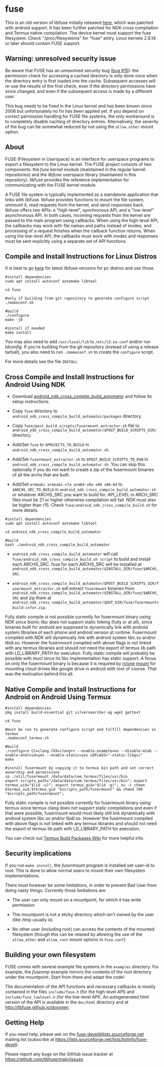 # fuse

This is an old version of libfuse initially released [here](https://github.com/LineageOS/android_external_fuse/tree/cm-14.1), which was patched with android support. It has been further patched for NDK cross compilation and Termux native compilation. The device kernel must support the fuse filesystem. Check "/proc/filesystems" for "fuse" entry. Linux kernels 2.6.14 or later
should contain FUSE support.

## Warning: unresolved security issue

Be aware that FUSE has an unresolved security bug
([bug #15](https://github.com/libfuse/libfuse/issues/15)): the
permission check for accessing a cached directory is only done once
when the directory entry is first loaded into the cache. Subsequent
accesses will re-use the results of the first check, even if the
directory permissions have since changed, and even if the subsequent
access is made by a different user.

This bug needs to be fixed in the Linux kernel and has been known
since 2006 but unfortunately no fix has been applied yet. If you
depend on correct permission handling for FUSE file systems, the only
workaround is to completely disable caching of directory
entries. Alternatively, the severity of the bug can be somewhat
reduced by not using the `allow_other` mount option.


## About

FUSE (Filesystem in Userspace) is an interface for userspace programs
to export a filesystem to the Linux kernel. The FUSE project consists
of two components: the *fuse* kernel module (maintained in the regular
kernel repositories) and the *libfuse* userspace library (maintained
in this repository). libfuse provides the reference implementation
for communicating with the FUSE kernel module.

A FUSE file system is typically implemented as a standalone
application that links with libfuse. libfuse provides functions to
mount the file system, unmount it, read requests from the kernel, and
send responses back. libfuse offers two APIs: a "high-level",
synchronous API, and a "low-level" asynchronous API. In both cases,
incoming requests from the kernel are passed to the main program using
callbacks. When using the high-level API, the callbacks may work with
file names and paths instead of inodes, and processing of a request
finishes when the callback function returns. When using the low-level
API, the callbacks must work with inodes and responses must be sent
explicitly using a separate set of API functions.


## Compile and Install Instructions for Linux Distros

It is best to go [here](https://github.com/libfuse/libfuse) for latest libfuse versions for pc distros and use those.
```
#install dependencies
sudo apt install autoconf automake libtool

cd fuse

#only if building from git repository to generate configure script
./makeconf.sh

#build
./configure
make -j8

#install if needed
make install
```

You may also need to add `/usr/local/lib` to `/etc/ld.so.conf` and/or
run *ldconfig*. If you're building from the git repository (instead of
using a release tarball), you also need to run `./makeconf.sh` to
create the `configure` script.

For more details see the file `INSTALL`


## Cross Compile and Install Instructions for Android Using NDK

- Download [android_ndk_cross_compile_build_automator]() and follow its setup instructions.

- Copy `fuse` directory to `android_ndk_cross_compile_build_automator/packages` directory.

- Copy `fuse/post_build_scripts/fusermount_extractor.sh` file to `android_ndk_cross_compile_build_automator/$POST_BUILD_SCRIPTS_DIR/` directory.

- Add/Set `fuse` to `$PROJECTS_TO_BUILD` in `android_ndk_cross_compile_build_automator.sh`.

- Add/Set `fusermount_extractor.sh` to `$POST_BUILD_SCRIPTS_TO_RUN` in `android_ndk_cross_compile_build_automator.sh`. You can skip this optionally if you do not want to create a zip of the fusermount binaries of all the archs that are built.

- Add/Set `armeabi armeabi-v7a arm64-v8a x86 x86-64` to `$ARCHS_SRC_TO_BUILD` in `android_ndk_cross_compile_build_automator.sh` or whatever ARCHS_SRC you want to build for. API_LEVEL in ARCH_SRC files must be 21 or higher otherwise compilation will fail. NDK must also be higher than r15. Check `fuse/android_ndk_cross_compile_build.sh` for more details.

```
#install dependencies
sudo apt install autoconf automake libtool

cd android_ndk_cross_compile_build_automator

#build
bash ./android_ndk_cross_compile_build_automator

```

- `android_ndk_cross_compile_build_automator` will call `fuse/android_ndk_cross_compile_build.sh script` to build and install each ARCHS_SRC. fuse for each ARCHS_SRC will be installed at `android_ndk_cross_compile_build_automator/$INSTALL_DIR/fuse/$ARCHS_SRC`.

- `android_ndk_cross_compile_build_automator/$POST_BUILD_SCRIPTS_DIR/fusermount_extractor.sh` will extract `fusermount` binaries from `android_ndk_cross_compile_build_automator/$INSTALL_DIR/fuse/$ARCHS_SRC` and zip them at `android_ndk_cross_compile_build_automator/$OUT_DIR/fuse/fusermount<build-info>.zip`.


Fully static compile is not possible currently for fusermount binary using NDK since bionic libc does not support static linking (fully or at all), since binaries built for android are supposed to dynamically link with android system libraries of each phone and android version at runtime. Fusermount compiled with NDK will dynamically link with android system libc.so and/or libdl.so.
However the fusermount compiled with above flags is not linked with any termux libraries and should not need the export of termux lib path with LD_LIBRARY_PATH for execution. Fully static compile will probably be possible with mucl since its libc implementation has static support. A focus on only the fusermount binary is because it is required by [rclone](https://rclone.org) [mount](https://rclone.org/commands/rclone_mount) for mounting cloud drives like google drive in android with root of course. That was the motivation behind this all. 


## Native Compile and Install Instructions for Android on Android Using Termux

```
#install dependencies
pkg install build-essential git silversearcher-ag wget gettext

cd fuse

#must be run to generate configure script and fulfill dependencies in termux
./makeconf_termux.sh

#build
./configure CC=clang CXX=clang++ --enable-example=no --disable-mtab --enable-android=yes --enable-static=yes LDFLAGS="-static-libgcc"
make

#install fusermount by copying it to termux bin path and set correct ownership and permissions
cp ./util/fusermount /data/data/com.termux/files/usr/bin
export scripts_path="/data/data/com.termux/files/usr/bin"; export termux_uid="$(id -u)"; export termux_gid="$(id -g)"; su -c chown $termux_uid:$termux_gid "$scripts_path/fusermount" && chmod 700 "$scripts_path/fusermount";

```

Fully static compile is not possible currently for fusermount binary using termux since termux clang does not support static compilations and even if that were possible, fusermount would most likely still link dynamically with android system libc.so and/or libdl.so.
However the fusermount compiled with above flags is not linked with any termux libraries and should not need the export of termux lib path with LD_LIBRARY_PATH for execution.  

You can check out [Termux Build Packages Wiki](https://wiki.termux.com/wiki/Building_packages) for more helpful info.


## Security implications

If you run `make install`, the *fusermount* program is installed
set-user-id to root.  This is done to allow normal users to mount
their own filesystem implementations.

There must however be some limitations, in order to prevent Bad User from
doing nasty things.  Currently those limitations are:

  - The user can only mount on a mountpoint, for which it has write
    permission

  - The mountpoint is not a sticky directory which isn't owned by the
    user (like /tmp usually is)

  - No other user (including root) can access the contents of the
    mounted filesystem (though this can be relaxed by allowing the use
    of the `allow_other` and `allow_root` mount options in `fuse.conf`)


## Building your own filesystem

FUSE comes with several example file systems in the `examples`
directory. For example, the *fusexmp* example mirrors the contents of
the root directory under the mountpoint. Start from there and adapt
the code!

The documentation of the API functions and necessary callbacks is
mostly contained in the files `include/fuse.h` (for the high-level
API) and `include/fuse_lowlevel.h` (for the low-level API). An
autogenerated html version of the API is available in the `doc/html`
directory and at http://libfuse.github.io/doxygen.


## Getting Help

If you need help, please ask on the <fuse-devel@lists.sourceforge.net>
mailing list (subscribe at
https://lists.sourceforge.net/lists/listinfo/fuse-devel).

Please report any bugs on the GitHub issue tracker at
https://github.com/libfuse/main/issues.

